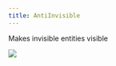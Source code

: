 ```yaml
---
title: AntiInvisible
---
```

Makes invisible entities visible

<img src="https://i.imgur.com/2w1Hvx0.gif">